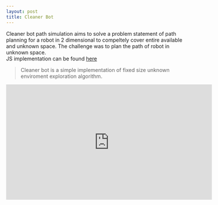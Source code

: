 ```yaml
---
layout: post
title: Cleaner Bot
---
```


Cleaner bot path simulation aims to solve a problem statement of path planning for a robot in 2 dimensional to compeltely cover entire available and unknown space. The challenge was to plan the path of robot in unknown space. <br/>
JS implementation can be found [here](/projects)


  > Cleaner bot is a simple implementation of fixed size unknown enviroment exploration algorithm.

<iframe width="560"
        height="315"
        src="https://www.youtube.com/embed/tzGm5WQNsWA"
        frameborder="0"
        allow="autoplay; encrypted-media"
        allowfullscreen></iframe>


